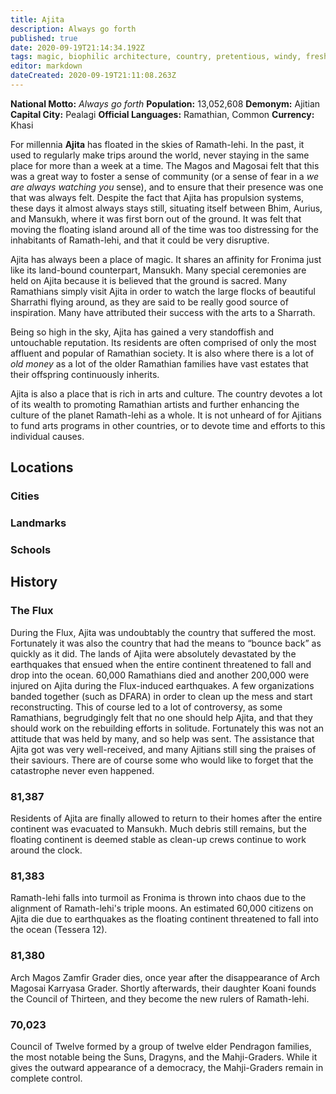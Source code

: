 ```yaml
---
title: Ajita
description: Always go forth
published: true
date: 2020-09-19T21:14:34.192Z
tags: magic, biophilic architecture, country, pretentious, windy, fresh, nature, arts, high society, aqua glow, water vapour
editor: markdown
dateCreated: 2020-09-19T21:11:08.263Z
---
```


<div class="infobox">
  
**National Motto:** *Always go forth*
**Population:** 13,052,608
**Demonym:** Ajitian
**Capital City:** Pealagi
**Official Languages:**	Ramathian, Common
**Currency:** Khasi

</div>

For millennia **Ajita** has floated in the skies of Ramath-lehi. In the past, it used to regularly make trips around the world, never staying in the same place for more than a week at a time. The Magos and Magosai felt that this was a great way to foster a sense of community (or a sense of fear in a *we are always watching you* sense), and to ensure that their presence was one that was always felt. Despite the fact that Ajita has propulsion systems, these days it almost always stays still, situating itself between Bhim, Aurius, and Mansukh, where it was first born out of the ground. It was felt that moving the floating island around all of the time was too distressing for the inhabitants of Ramath-lehi, and that it could be very disruptive.

Ajita has always been a place of magic. It shares an affinity for Fronima just like its land-bound counterpart, Mansukh. Many special ceremonies are held on Ajita because it is believed that the ground is sacred. Many Ramathians simply visit Ajita in order to watch the large flocks of beautiful Sharrathi flying around, as they are said to be really good source of inspiration. Many have attributed their success with the arts to a Sharrath.
  
Being so high in the sky, Ajita has gained a very standoffish and untouchable reputation. Its residents are often comprised of only the most affluent and popular of Ramathian society. It is also where there is a lot of *old money* as a lot of the older Ramathian families have vast estates that their offspring continuously inherits.

Ajita is also a place that is rich in arts and culture. The country devotes a lot of its wealth to promoting Ramathian artists and further enhancing the culture of the planet Ramath-lehi as a whole. It is not unheard of for Ajitians to fund arts programs in other countries, or to devote time and efforts to this individual causes.

## Locations

### Cities

### Landmarks

### Schools


## History

### The Flux
During the Flux, Ajita was undoubtably the country that suffered the most. Fortunately it was also the country that had the means to &ldquo;bounce back&rdquo; as quickly as it did. The lands of Ajita were absolutely devastated by the earthquakes that ensued when the entire continent threatened to fall and drop into the ocean. 60,000 Ramathians died and another 200,000 were injured on Ajita during the Flux-induced earthquakes. A few organizations banded together (such as DFARA) in order to clean up the mess and start reconstructing. This of course led to a lot of controversy, as some Ramathians, begrudgingly felt that no one should help Ajita, and that they should work on the rebuilding efforts in solitude. Fortunately this was not an attitude that was held by many, and so help was sent. The assistance that Ajita got was very well-received, and many Ajitians still sing the praises of their saviours. There are of course some who would like to forget that the catastrophe never even happened.

### 81,387
Residents of Ajita are finally allowed to return to their homes after the entire continent was evacuated to Mansukh. Much debris still remains, but the floating continent is deemed stable as clean-up crews continue to work around the clock.

### 81,383
Ramath-lehi falls into turmoil as Fronima is thrown into chaos due to the alignment of Ramath-lehi's triple moons. An estimated 60,000 citizens on Ajita die due to earthquakes as the floating continent threatened to fall into the ocean (Tessera 12).

### 81,380
Arch Magos Zamfir Grader dies, once year after the disappearance of Arch Magosai Karryasa Grader. Shortly afterwards, their daughter Koani founds the Council of Thirteen, and they become the new rulers of Ramath-lehi.

### 70,023
Council of Twelve formed by a group of twelve elder Pendragon families, the most notable being the Suns, Dragyns, and the Mahji-Graders. While it gives the outward appearance of a democracy, the Mahji-Graders remain in complete control.